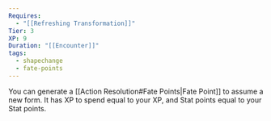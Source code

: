 ```yaml
---
Requires:
  - "[[Refreshing Transformation]]"
Tier: 3
XP: 9
Duration: "[[Encounter]]"
tags:
  - shapechange
  - fate-points
---
```

You can generate a [[Action Resolution#Fate Points|Fate Point]] to assume a new form. It has XP to spend equal to your XP, and Stat points equal to your Stat points.